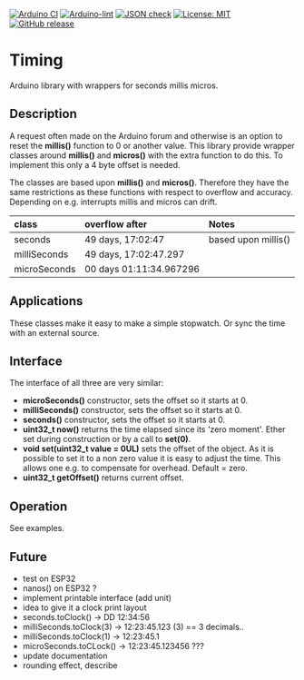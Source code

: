 
[![Arduino CI](https://github.com/RobTillaart/timing/workflows/Arduino%20CI/badge.svg)](https://github.com/marketplace/actions/arduino_ci)
[![Arduino-lint](https://github.com/RobTillaart/timing/actions/workflows/arduino-lint.yml/badge.svg)](https://github.com/RobTillaart/timing/actions/workflows/arduino-lint.yml)
[![JSON check](https://github.com/RobTillaart/timing/actions/workflows/jsoncheck.yml/badge.svg)](https://github.com/RobTillaart/timing/actions/workflows/jsoncheck.yml)
[![License: MIT](https://img.shields.io/badge/license-MIT-green.svg)](https://github.com/RobTillaart/timing/blob/master/LICENSE)
[![GitHub release](https://img.shields.io/github/release/RobTillaart/timing.svg?maxAge=3600)](https://github.com/RobTillaart/timing/releases)


# Timing

Arduino library with wrappers for seconds millis micros.


## Description

A request often made on the Arduino forum and otherwise is an option to reset
the **millis()** function to 0 or another value. 
This library provide wrapper classes around **millis()** and **micros()** 
with the extra function to do this. 
To implement this only a 4 byte offset is needed.

The classes are based upon **millis()** and **micros()**.
Therefore they have the same restrictions as these functions with respect to 
overflow and accuracy. Depending on e.g. interrupts millis and micros can drift.


| class        | overflow after           | Notes               |
|:-------------|:-------------------------|:--------------------|
| seconds      | 49 days, 17:02:47        | based upon millis() |
| milliSeconds | 49 days, 17:02:47.297    |
| microSeconds | 00 days  01:11:34.967296 |


## Applications

These classes make it easy to make a simple stopwatch.
Or sync the time with an external source. 


## Interface 

The interface of all three are very similar:

- **microSeconds()** constructor, sets the offset so it starts at 0.
- **milliSeconds()** constructor, sets the offset so it starts at 0.
- **seconds()** constructor, sets the offset so it starts at 0.
- **uint32_t now()** returns the time elapsed since its 'zero moment'.
Ether set during construction or by a call to **set(0)**. 
- **void set(uint32_t value = 0UL)** sets the offset of the object. 
As it is possible to set it to a non zero value it is easy to adjust the time.
This allows one e.g. to compensate for overhead. Default = zero.
- **uint32_t getOffset()** returns current offset.


## Operation

See examples.


## Future

- test on ESP32
- nanos() on ESP32 ?
- implement printable interface (add unit)
- idea to give it a clock print layout
- seconds.toClock() -> DD 12:34:56
- milliSeconds.toClock(3) -> 12:23:45.123    (3) == 3 decimals..
- milliSeconds.toClock(1) -> 12:23:45.1
- microSeconds.toCLock() -> 12:23:45.123456  ???
- update documentation
- rounding effect, describe

